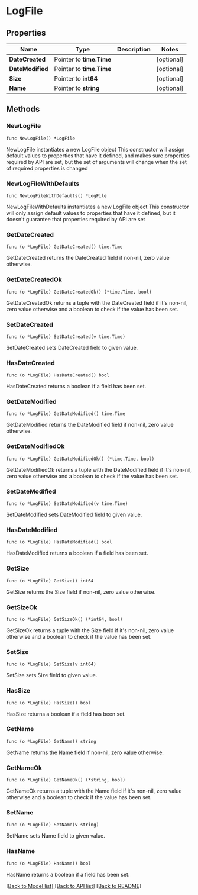 # LogFile

## Properties

Name | Type | Description | Notes
------------ | ------------- | ------------- | -------------
**DateCreated** | Pointer to **time.Time** |  | [optional] 
**DateModified** | Pointer to **time.Time** |  | [optional] 
**Size** | Pointer to **int64** |  | [optional] 
**Name** | Pointer to **string** |  | [optional] 

## Methods

### NewLogFile

`func NewLogFile() *LogFile`

NewLogFile instantiates a new LogFile object
This constructor will assign default values to properties that have it defined,
and makes sure properties required by API are set, but the set of arguments
will change when the set of required properties is changed

### NewLogFileWithDefaults

`func NewLogFileWithDefaults() *LogFile`

NewLogFileWithDefaults instantiates a new LogFile object
This constructor will only assign default values to properties that have it defined,
but it doesn't guarantee that properties required by API are set

### GetDateCreated

`func (o *LogFile) GetDateCreated() time.Time`

GetDateCreated returns the DateCreated field if non-nil, zero value otherwise.

### GetDateCreatedOk

`func (o *LogFile) GetDateCreatedOk() (*time.Time, bool)`

GetDateCreatedOk returns a tuple with the DateCreated field if it's non-nil, zero value otherwise
and a boolean to check if the value has been set.

### SetDateCreated

`func (o *LogFile) SetDateCreated(v time.Time)`

SetDateCreated sets DateCreated field to given value.

### HasDateCreated

`func (o *LogFile) HasDateCreated() bool`

HasDateCreated returns a boolean if a field has been set.

### GetDateModified

`func (o *LogFile) GetDateModified() time.Time`

GetDateModified returns the DateModified field if non-nil, zero value otherwise.

### GetDateModifiedOk

`func (o *LogFile) GetDateModifiedOk() (*time.Time, bool)`

GetDateModifiedOk returns a tuple with the DateModified field if it's non-nil, zero value otherwise
and a boolean to check if the value has been set.

### SetDateModified

`func (o *LogFile) SetDateModified(v time.Time)`

SetDateModified sets DateModified field to given value.

### HasDateModified

`func (o *LogFile) HasDateModified() bool`

HasDateModified returns a boolean if a field has been set.

### GetSize

`func (o *LogFile) GetSize() int64`

GetSize returns the Size field if non-nil, zero value otherwise.

### GetSizeOk

`func (o *LogFile) GetSizeOk() (*int64, bool)`

GetSizeOk returns a tuple with the Size field if it's non-nil, zero value otherwise
and a boolean to check if the value has been set.

### SetSize

`func (o *LogFile) SetSize(v int64)`

SetSize sets Size field to given value.

### HasSize

`func (o *LogFile) HasSize() bool`

HasSize returns a boolean if a field has been set.

### GetName

`func (o *LogFile) GetName() string`

GetName returns the Name field if non-nil, zero value otherwise.

### GetNameOk

`func (o *LogFile) GetNameOk() (*string, bool)`

GetNameOk returns a tuple with the Name field if it's non-nil, zero value otherwise
and a boolean to check if the value has been set.

### SetName

`func (o *LogFile) SetName(v string)`

SetName sets Name field to given value.

### HasName

`func (o *LogFile) HasName() bool`

HasName returns a boolean if a field has been set.


[[Back to Model list]](../README.md#documentation-for-models) [[Back to API list]](../README.md#documentation-for-api-endpoints) [[Back to README]](../README.md)


